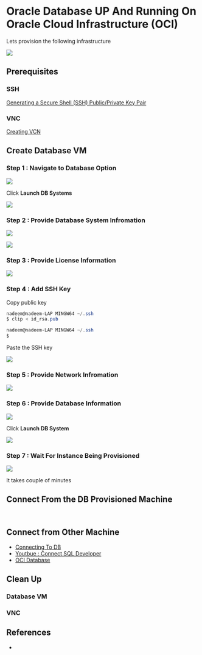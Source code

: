 # Oracle Database UP And Running On Oracle Cloud Infrastructure (OCI)

Lets provision the following infrastructure

![](resources/db-infrastructure.png)

## Prerequisites

### SSH

[Generating a Secure Shell (SSH) Public/Private Key Pair](GeneratingSshKey.md)

### VNC

[Creating VCN](CreatingVCN.md)


## Create Database VM


### Step 1 : Navigate to Database Option

![](resources/navigate-database-option.png)

Click **Launch DB Systems**

![](resources/launch-db-systems-menu.png)


### Step 2 : Provide Database System Infromation

![](resources/db-name-se.png)


![](resources/db-available-editions.png)

### Step 3 : Provide License Information

![](resources/db-as-lt.png)


### Step 4 : Add SSH Key

Copy public key

```Powershell
nadeem@nadeem-LAP MINGW64 ~/.ssh
$ clip < id_rsa.pub

nadeem@nadeem-LAP MINGW64 ~/.ssh
$

```
Paste the SSH key

![](resources/db-ssh-paste.png)

### Step 5 : Provide Network Infromation

![](resources/db-network-info.png)


### Step 6 : Provide Database Information

![](resources/db-info.png)

Click **Launch DB System**

![](resources/db-launch.png)

### Step 7 : Wait For Instance Being Provisioned

![](resources/db-being-provisoned.png)

It takes couple of minutes



## Connect From the DB Provisioned Machine


```Powershell

```


```Powershell

```

## Connect from Other Machine

* [Connecting To DB](https://docs.cloud.oracle.com/iaas/Content/Database/Tasks/connectingDB.htm)
* [Youtbue : Connect SQL Developer](https://youtu.be/T0vN8m6yfao)
* [OCI Database](https://youtu.be/uwUvmAGk6gM)


## Clean Up 

### Database VM


### VNC



## References
* 